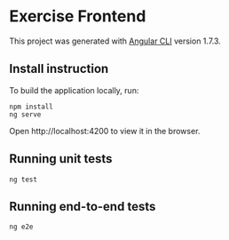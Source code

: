 # Exercise Frontend

This project was generated with [Angular CLI](https://github.com/angular/angular-cli) version 1.7.3.

## Install instruction
To build the application locally, run:
```
npm install
ng serve
```

Open http://localhost:4200 to view it in the browser.


## Running unit tests

```ng test```

## Running end-to-end tests

```ng e2e```

